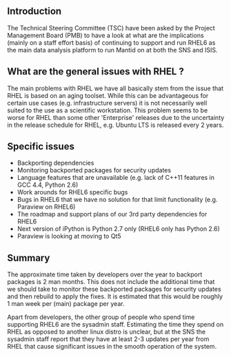 Introduction
------------

The Technical Steering Committee (TSC) have been asked by the Project Management Board (PMB) to have a look at what are the implications (mainly on a staff effort basis) of continuing to support and run RHEL6 as the main data analysis platform to run Mantid on at both the SNS and ISIS.


What are the general issues with RHEL ?
---------------------------------------

The main problems with RHEL we have all basically stem from the issue that RHEL is based on an aging toolset.  While this can be advantageous for certain use cases (e.g. infrastructure servers) it is not necessarily well suited to the use as a scientific workstation.  This problem seems to be worse for RHEL than some other 'Enterprise' releases due to the uncertainty in the release schedule for RHEL, e.g. Ubuntu LTS is released every 2 years.

Specific issues 
---------------

 * Backporting dependencies
 * Monitoring backported packages for security updates
 * Language features that are unavailable (e.g. lack of C++11 features in GCC 4.4, Python 2.6)
 * Work arounds for RHEL6 specific bugs 
 * Bugs in RHEL6 that we have no solution for that limit functionality (e.g. Paraview on RHEL6)
 * The roadmap and support plans of our 3rd party dependencies for RHEL6
 * Next version of iPython is Python 2.7 only (RHEL6 only has Python 2.6)
 * Paraview is looking at moving to Qt5

Summary
-------

The approximate time taken by developers over the year to backport packages is 2 man months.  This does not include the additional time that we should take to monitor these backported packages for security updates and then rebuild to apply the fixes. It is estimated that this would be roughly 1 man week per (main) package per year.

Apart from developers, the other group of people who spend time supporting RHEL6 are the sysadmin staff.  Estimating the time they spend on RHEL as opposed to another linux distro is unclear, but at the SNS the sysadmin staff report that they have at least 2-3 updates per year from RHEL that cause significant issues in the smooth operation of the system.

